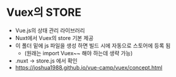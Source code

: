 # Vuex의 STORE

- Vue.js의 상태 관리 라이브러리
- Nuxt에서 Vuex의 store 기본 제공
- 이 폴더 밑에 js 파일을 생성 하면 빌드 시에 자동으로 스토어에 등록 됨
  - (원래는 import Vuex~~ 해야 하는데 생략 가능)
- .nuxt -> store.js 에서 확인
- https://joshua1988.github.io/vue-camp/vuex/concept.html